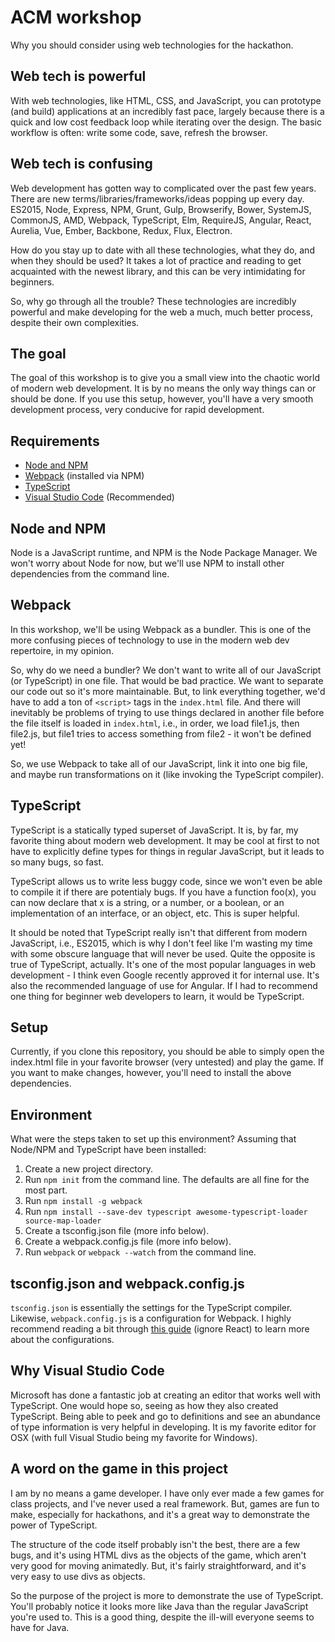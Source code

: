 # ACM workshop
Why you should consider using web technologies for the hackathon.

## Web tech is powerful
With web technologies, like HTML, CSS, and JavaScript, you can prototype (and build) applications at an incredibly fast pace, largely because there is a quick and low cost feedback loop while iterating over the design. The basic workflow is often: write some code, save, refresh the browser.

## Web tech is confusing
Web development has gotten way to complicated over the past few years. There are new terms/libraries/frameworks/ideas popping up every day. ES2015, Node, Express, NPM, Grunt, Gulp, Browserify, Bower, SystemJS, CommonJS, AMD, Webpack, TypeScript, Elm, RequireJS, Angular, React, Aurelia, Vue, Ember, Backbone, Redux, Flux, Electron.

How do you stay up to date with all these technologies, what they do, and when they should be used? It takes a lot of practice and reading to get acquainted with the newest library, and this can be very intimidating for beginners.

So, why go through all the trouble? These technologies are incredibly powerful and make developing for the web a much, much better process, despite their own complexities.

## The goal
The goal of this workshop is to give you a small view into the chaotic world of modern web development. It is by no means the only way things can or should be done. If you use this setup, however, you'll have a very smooth development process, very conducive for rapid development.

## Requirements
- [Node and NPM](https://nodejs.org/en/)
- [Webpack](https://www.npmjs.com/package/webpack) (installed via NPM)
- [TypeScript](https://www.typescriptlang.org)
- [Visual Studio Code](https://code.visualstudio.com) (Recommended)

## Node and NPM
Node is a JavaScript runtime, and NPM is the Node Package Manager. We won't worry about Node for now, but we'll use NPM to install other dependencies from the command line.

## Webpack
In this workshop, we'll be using Webpack as a bundler. This is one of the more confusing pieces of technology to use in the modern web dev repertoire, in my opinion.

So, why do we need a bundler? We don't want to write all of our JavaScript (or TypeScript) in one file. That would be bad practice. We want to separate our code out so it's more maintainable. But, to link everything together, we'd have to add a ton of ```<script>``` tags in the ```index.html``` file. And there will inevitably be problems of trying to use things declared in another file before the file itself is loaded in ```index.html```, i.e., in order, we load file1.js, then file2.js, but file1 tries to access something from file2 - it won't be defined yet!

So, we use Webpack to take all of our JavaScript, link it into one big file, and maybe run transformations on it (like invoking the TypeScript compiler).

## TypeScript
TypeScript is a statically typed superset of JavaScript. It is, by far, my favorite thing about modern web development. It may be cool at first to not have to explicitly define types for things in regular JavaScript, but it leads to so many bugs, so fast.

TypeScript allows us to write less buggy code, since we won't even be able to compile it if there are potentialy bugs. If you have a function foo(x), you can now declare that x is a string, or a number, or a boolean, or an implementation of an interface, or an object, etc. This is super helpful.

It should be noted that TypeScript really isn't that different from modern JavaScript, i.e., ES2015, which is why I don't feel like I'm wasting my time with some obscure language that will never be used. Quite the opposite is true of TypeScript, actually. It's one of the most popular languages in web development - I think even Google recently approved it for internal use. It's also the recommended language of use for Angular. If I had to recommend one thing for beginner web developers to learn, it would be TypeScript.

## Setup
Currently, if you clone this repository, you should be able to simply open the index.html file in your favorite browser (very untested) and play the game. If you want to make changes, however, you'll need to install the above dependencies.

## Environment
What were the steps taken to set up this environment? Assuming that Node/NPM and TypeScript have been installed:
1. Create a new project directory.
2. Run ```npm init``` from the command line. The defaults are all fine for the most part.
3. Run ```npm install -g webpack```
4. Run ```npm install --save-dev typescript awesome-typescript-loader source-map-loader```
5. Create a tsconfig.json file (more info below).
6. Create a webpack.config.js file (more info below).
7. Run ```webpack``` or ```webpack --watch``` from the command line.

## tsconfig.json and webpack.config.js
```tsconfig.json``` is essentially the settings for the TypeScript compiler. Likewise, ```webpack.config.js``` is a configuration for Webpack. I highly recommend reading a bit through [this guide](https://www.typescriptlang.org/docs/handbook/react-&-webpack.html) (ignore React) to learn more about the configurations.

## Why Visual Studio Code
Microsoft has done a fantastic job at creating an editor that works well with TypeScript. One would hope so, seeing as how they also created TypeScript. Being able to peek and go to definitions and see an abundance of type information is very helpful in developing. It is my favorite editor for OSX (with full Visual Studio being my favorite for Windows).

## A word on the game in this project
I am by no means a game developer. I have only ever made a few games for class projects, and I've never used a real framework. But, games are fun to make, especially for hackathons, and it's a great way to demonstrate the power of TypeScript.

The structure of the code itself probably isn't the best, there are a few bugs, and it's using HTML divs as the objects of the game, which aren't very good for moving animatedly. But, it's fairly straightforward, and it's very easy to use divs as objects.

So the purpose of the project is more to demonstrate the use of TypeScript. You'll probably notice it looks more like Java than the regular JavaScript you're used to. This is a good thing, despite the ill-will everyone seems to have for Java.
